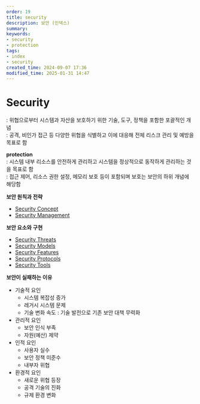 ```yaml
---
order: 19
title: security
description: 보안 (인덱스)
summary:
keywords:
- security
- protection
tags:
- index
- security
created_time: 2024-09-07 17:36
modified_time: 2025-01-31 14:47
---
```


# Security
: 위협으로부터 시스템과 자산을 보호하기 위한 기술, 도구, 정책을 포함한 포괄적인 개념  
: 공격, 비인가 접근 등 다양한 위협을 식별하고 이에 대응해 전체 리스크 관리 및 예방을 목표로 함  

**protection**  
: 시스템 내부 리소스를 안전하게 관리하고 시스템을 정상적으로 동작하게 관리하는 것을 목표로 함  
: 접근 제어, 리소스 권한 설정, 메모리 보호 등이 포함되며 보호는 보안의 하위 개념에 해당함  


**보안 원칙과 전략**
- [Security Concept](./security-concept.md)
- [Security Management](./security-management.md)

**보안 요소와 구현**
- [Security Threats](./security-threat/index.md)
- [Security Models](./security-model/index.md)
- [Security Features](./security-feature/index.md)
- [Security Protocols](./security-protocol/index.md)
- [Security Tools](../tool/tool-security/index.md)


**보안이 실패하는 이유**  
- 기술적 요인
  - 시스템 복잡성 증가
  - 레거시 시스템 문제
  - 기술 변화 속도 : 기술 발전으로 기존 보안 대책 무력화
- 관리적 요인
  - 보안 인식 부족
  - 자원(예산) 제약
- 인적 요인
  - 사용자 실수
  - 보안 정책 미준수
  - 내부자 위협
- 환경적 요인
  - 새로운 위협 등장
  - 공격 기술의 진화
  - 규제 환경 변화
